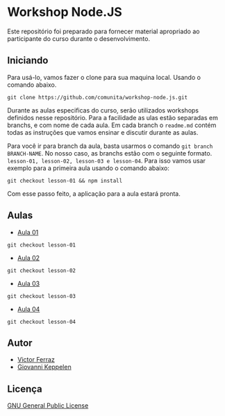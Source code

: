 # Workshop Node.JS

Este repositório foi preparado para fornecer material apropriado ao participante do curso durante o desenvolvimento.

## Iniciando

Para usá-lo, vamos fazer o clone para sua maquina local. Usando o comando abaixo.

```
git clone https://github.com/comunita/workshop-node.js.git
```

Durante as aulas especificas do curso, serão utilizados workshops definidos nesse repositório. Para a facilidade as ulas estão separadas em branchs, e com nome de cada aula. Em cada branch o `readme.md` contém todas as instruções que vamos ensinar e discutir durante as aulas.

Para você ir para branch da aula, basta usarmos o comando `git branch BRANCH-NAME`. No nosso caso, as branchs estão com o seguinte formato. `lesson-01, lesson-02, lesson-03 e lesson-04`. Para isso vamos usar exemplo para a primeira aula usando o comando abaixo:

```shel
git checkout lesson-01 && npm install
```

Com esse passo feito, a aplicação para a aula estará pronta.

## Aulas

- [Aula 01](https://github.com/comunita/workshop-node.js/tree/lesson-01)

```shell
git checkout lesson-01
```

- [Aula 02](https://github.com/comunita/workshop-node.js/tree/lesson-02)

```shell
git checkout lesson-02
```

- [Aula 03](https://github.com/comunita/workshop-node.js/tree/lesson-03)

```shell
git checkout lesson-03
```

- [Aula 04](https://github.com/comunita/workshop-node.js/tree/lesson-04)

```shell
git checkout lesson-04
```

## Autor

- [Victor Ferraz](https://github.com/victorferraz)
- [Giovanni Keppelen](https://github.com/keppelen)

## Licença

[GNU General Public License](./LICENSE)
